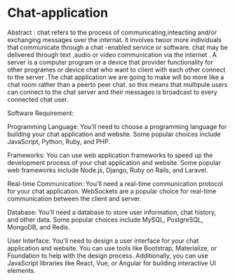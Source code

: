 # Chat-application
Abstract :
    chat refers to the process of communicating,inteacting and/or exchanging messages over the internat. it involves twoor more individuals that communicate through a chat -enabled service or software. chat may be delivered through text ,audio or video communication via the internet . A server is a computer program or a device that provider functionality for other programes or device chat who want to client with each other connect to the server .The chat application  we are going to make will bo more like a chat room rather than a peerto peer chat. so this means that multipule users can connect to the chat server and their messages is broadcast to every connected chat user. 

 Software Requirement:

Programming Language: You'll need to choose a programming language for building your chat application and website. Some popular choices include JavaScript, Python, Ruby, and PHP.

Frameworks: You can use web application frameworks to speed up the development process of your chat application and website. Some popular web frameworks include Node.js, Django, Ruby on Rails, and Laravel.

Real-time Communication: You'll need a real-time communication protocol for your chat application. WebSockets are a popular choice for real-time communication between the client and server.

Database: You'll need a database to store user information, chat history, and other data. Some popular choices include MySQL, PostgreSQL, MongoDB, and Redis.

User Interface: You'll need to design a user interface for your chat application and website. You can use tools like Bootstrap, Materialize, or Foundation to help with the design process. Additionally, you can use JavaScript libraries like React, Vue, or Angular for building interactive UI elements.
